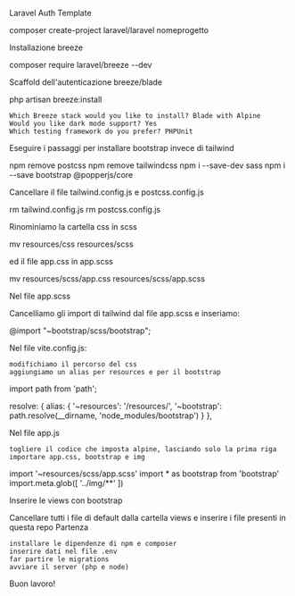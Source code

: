 Laravel Auth Template

composer create-project laravel/laravel nomeprogetto

Installazione breeze

composer require laravel/breeze --dev

Scaffold dell'autenticazione breeze/blade

php artisan breeze:install

    Which Breeze stack would you like to install? Blade with Alpine
    Would you like dark mode support? Yes
    Which testing framework do you prefer? PHPUnit

Eseguire i passaggi per installare bootstrap invece di tailwind

npm remove postcss
npm remove tailwindcss
npm i --save-dev sass
npm i --save bootstrap @popperjs/core

Cancellare il file tailwind.config.js e postcss.config.js

rm tailwind.config.js
rm postcss.config.js

Rinominiamo la cartella css in scss

mv resources/css resources/scss

ed il file app.css in app.scss

mv resources/scss/app.css  resources/scss/app.scss

Nel file app.scss

Cancelliamo gli import di tailwind dal file app.scss e inseriamo:

@import "~bootstrap/scss/bootstrap";

Nel file vite.config.js:

    modifichiamo il percorso del css
    aggiungiamo un alias per resources e per il bootstrap

import path from 'path';

resolve: {
        alias: {
            '~resources': '/resources/',
            '~bootstrap': path.resolve(__dirname, 'node_modules/bootstrap')
        }
    },

Nel file app.js

    togliere il codice che imposta alpine, lasciando solo la prima riga
    importare app.css, bootstrap e img

import '~resources/scss/app.scss'
import * as bootstrap from 'bootstrap'
import.meta.glob([
    '../img/**'
])

Inserire le views con bootstrap

Cancellare tutti i file di default dalla cartella views e inserire i file presenti in questa repo
Partenza

    installare le dipendenze di npm e composer
    inserire dati nel file .env
    far partire le migrations
    avviare il server (php e node)

Buon lavoro!